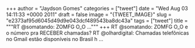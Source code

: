 
+++
author = "Jaydson Gomes"
categories = ["tweet"]
date = "Wed Aug 03 14:11:33 +0000 2011"
draft = false
image = "{TWEET_IMAGE}"
slug = "e2373af95d6045d49d9e043dcf489543ba8dc43a"
tags = ["tweet"]
title = """RT @somatando: ZOMFG O_O ..."""
+++
RT @somatando: ZOMFG O_O e o número pra RECEBER chamadas? RT @olhardigital: Chamadas telefônicas no Gmail estão disponíveis no Brasil  h ...
